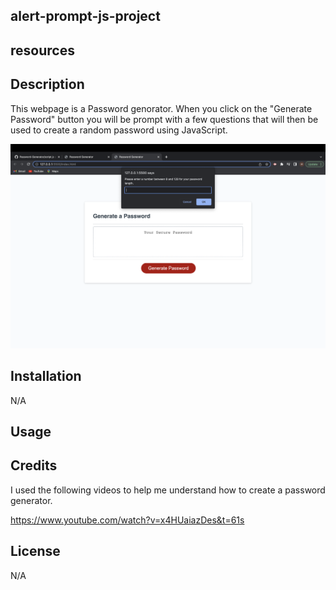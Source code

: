 ## alert-prompt-js-project

## resources


## Description

This webpage is a Password genorator. When you click on the "Generate Password" button you will be prompt with a few questions that will then be used to create a random password using JavaScript. 

![screenshot of prompt](./prompt.png)

## Installation
N/A

## Usage



## Credits
I used the following videos to help me understand how to create a password generator.

https://www.youtube.com/watch?v=x4HUaiazDes&t=61s


## License
N/A